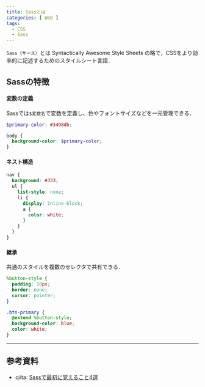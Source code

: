 ```yaml
---
title: Sassとは
categories: [ Web ]
tags:
  - CSS
  - Sass
---
```


`Sass（サース）`とは Syntactically Awesome Style Sheets の略で，CSSをより効率的に記述するためのスタイルシート言語．


## Sassの特徴

#### 変数の定義

Sassでは`$変数名`で変数を定義し、色やフォントサイズなどを一元管理できる．

```scss
$primary-color: #3498db;

body {
  background-color: $primary-color;
}
```

#### ネスト構造

```scss
nav {
  background: #333;
  ul {
    list-style: none;
    li {
      display: inline-block;
      a {
        color: white;
      }
    }
  }
}
```

#### 継承
共通のスタイルを複数のセレクタで共有できる．

```scss
%button-style {
  padding: 10px;
  border: none;
  cursor: pointer;
}

.btn-primary {
  @extend %button-style;
  background-color: blue;
  color: white;
}
```


---
## 参考資料
- qiita: [Sassで最初に覚えること4選](https://qiita.com/f-ono/items/3e947c32dc0a35d0f77d)


<!-- リンク -->
